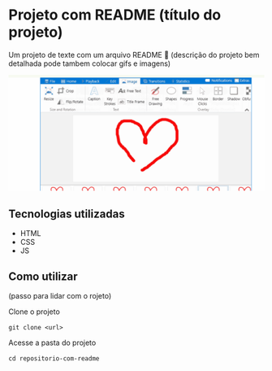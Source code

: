 # Projeto com README (título do projeto)
Um projeto de texte com um arquivo README 🚀 (descrição do projeto bem detalhada pode tambem colocar gifs e imagens)

[<img src="./animacao-exemplo.gif" alt="gif da tela de animacao-exemplo do projeto exercicio de aula" >](https://google.com)

## Tecnologias utilizadas
- HTML
- CSS
- JS

## Como utilizar

(passo para  lidar com o rojeto)

Clone o projeto
```
git clone <url>
```

Acesse a pasta do projeto
```
cd repositorio-com-readme
```
